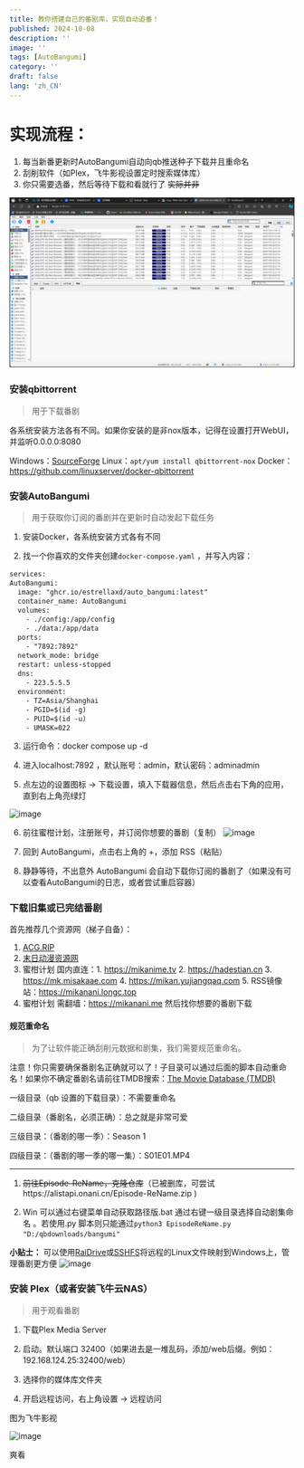 ```yaml
---
title: 教你搭建自己的番剧库，实现自动追番！
published: 2024-10-08
description: ''
image: ''
tags: [AutoBangumi]
category: ''
draft: false 
lang: 'zh_CN'
---
```


# 实现流程：

1. 每当新番更新时AutoBangumi自动向qb推送种子下载并且重命名
2. 刮削软件（如Plex，飞牛影视设置定时搜索媒体库）
3. 你只需要选番，然后等待下载和看就行了 ~~实际并非~~

![](assets/images/8938ee430e5f74109c34c8c6d48e0e4f619cbeff.png)

### 安装qbittorrent

> 用于下载番剧

各系统安装方法各有不同。如果你安装的是非nox版本，记得在设置打开WebUI，并监听0.0.0.0:8080

Windows：[SourceForge](https://sourceforge.net/projects/qbittorrent/files/qbittorrent-win32)
  Linux：`apt/yum install qbittorrent-nox`
  Docker：https://github.com/linuxserver/docker-qbittorrent

### 安装AutoBangumi

> 用于获取你订阅的番剧并在更新时自动发起下载任务

1. 安装Docker，各系统安装方式各有不同

2. 找一个你喜欢的文件夹创建`docker-compose.yaml` ，并写入内容：

```
services:
AutoBangumi:
  image: "ghcr.io/estrellaxd/auto_bangumi:latest"
  container_name: AutoBangumi
  volumes:
    - ./config:/app/config
    - ./data:/app/data
  ports:
    - "7892:7892"
  network_mode: bridge
  restart: unless-stopped
  dns:
    - 223.5.5.5
  environment:
    - TZ=Asia/Shanghai
    - PGID=$(id -g)
    - PUID=$(id -u)
    - UMASK=022
```

3. 运行命令：docker compose up -d

4. 进入localhost:7892 ，默认账号：admin，默认密码：adminadmin

5. 点左边的设置图标 -> 下载设置，填入下载器信息，然后点击右下角的应用，直到右上角亮绿灯

![image](https://ipfs.crossbell.io/ipfs/QmbVcrgZ2C2FTt6QdfKsUkVQz9SCiQiyq1WCbphDiGW2mM?img-quality=75&img-format=auto&img-onerror=redirect&img-width=3840)

6. 前往蜜柑计划，注册账号，并订阅你想要的番剧（复制）
   ![image](https://ipfs.crossbell.io/ipfs/QmXq7DcBkA4EecJikQE4snvPkNU2NQLy1EXUpAructteah?img-quality=75&img-format=auto&img-onerror=redirect&img-width=3840)

7. 回到 AutoBangumi，点击右上角的 +，添加 RSS（粘贴）

8. 静静等待，不出意外 AutoBangumi 会自动下载你订阅的番剧了（如果没有可以查看AutoBangumi的日志，或者尝试重启容器）

### 下载旧集或已完结番剧

首先推荐几个资源网（梯子自备）：

1. [ACG.RIP](https://acg.rip)
2. [末日动漫资源网](https://share.acgnx.se)
3. 蜜柑计划 国内直连：1. https://mikanime.tv 2. https://hadestian.cn 3. https://mk.misakaae.com 4. https://mikan.yujiangqaq.com 5. RSS镜像站：https://mikanani.longc.top
4. 蜜柑计划 需翻墙：https://mikanani.me
   然后找你想要的番剧下载

#### 规范重命名

> 为了让软件能正确刮削元数据和剧集，我们需要规范重命名。

注意！你只需要确保番剧名正确就可以了！子目录可以通过后面的脚本自动重命名！如果你不确定番剧名请前往TMDB搜索：[The Movie Database (TMDB) ](themoviedb.org)

一级目录（qb 设置的下载目录）：不需要重命名

二级目录（番剧名，必须正确）：总之就是非常可爱

三级目录：（番剧的哪一季）：Season 1

四级目录：（番剧的哪一季的哪一集）：S01E01.MP4

---

1. ~~前往Episode-ReName，克隆仓库~~（已被删库，可尝试https://alistapi.onani.cn/Episode-ReName.zip )

2. Win 可以通过右键菜单自动获取路径版.bat 通过右键一级目录选择自动剧集命名 。若使用.py 脚本则只能通过`python3 EpisodeReName.py "D:/qbdownloads/bangumi"`

**小贴士：** 可以使用[RaiDrive](https://onani.cn/RaiDrive)或[SSHFS](/SSHFS)将远程的Linux文件映射到Windows上，管理番剧更方便
![image](https://ipfs.crossbell.io/ipfs/QmY7KM2MjudNksqvSkkFmwFgjjdD7ZQKLDaVPXR3jnXoxw?img-quality=75&img-format=auto&img-onerror=redirect&img-width=3840)

### 安装 Plex（或者安装飞牛云NAS）

> 用于观看番剧

1. 下载Plex Media Server

2. 启动。默认端口 32400（如果进去是一堆乱码，添加/web后缀。例如：192.168.124.25:32400/web）

3. 选择你的媒体库文件夹

4. 开启远程访问，右上角设置 -> 远程访问

图为飞牛影视

![image](https://ipfs.crossbell.io/ipfs/Qmf8Q1D9fUoFbu9MQsQHvaz13p3YV2XguR3RqUAse2KBEa?img-quality=75&img-format=auto&img-onerror=redirect&img-width=3840)

爽看
